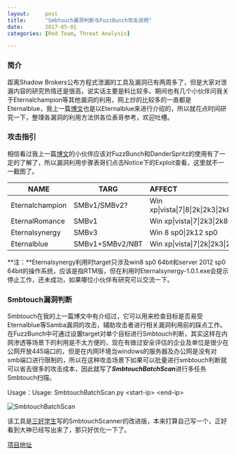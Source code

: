```yaml
---
layout:     post
title:      "Smbtouch漏洞判断与FuzzBunch攻击说明"
date:       2017-05-01
categories: [Red Team, Threat Analysis]

---
```




###  简介

距离Shadow Brokers公布方程式泄漏的工具及漏洞已有两周多了，但是大家对泄漏内容的研究热情还是很高，说实话主要是料比较多。期间也有几个小伙伴问我关于Eternalchampion等其他漏洞的利用，网上炒的比较多的一直都是Eternalblue，我上一篇[博文](http://reverse-tcp.xyz/2017/04/17/Equation-Group-Dump-Analysis-and-MS17-010-RCE/)也是以Eternalblue来进行介绍的，所以就花点时间研究一下，整理各漏洞的利用方法供各位表哥参考，欢迎吐槽。

### 攻击指引

相信看过我上一篇[博文](http://reverse-tcp.xyz/2017/04/17/Equation-Group-Dump-Analysis-and-MS17-010-RCE/)的小伙伴应该对FuzzBunch和DanderSpritz的使用有了一定的了解了，所以漏洞利用步骤表哥们点击Notice下的Exploit查看，这里就不一一截图了。

| NAME            | TARG            | AFFECT                                  |                  NOTICE                  |
| --------------- | --------------- | :-------------------------------------- | :--------------------------------------: |
| Eternalchampion | SMBv1/SMBv2?    | Win xp\|vista\|7\|8\|2k\|2k3\|2k8\|2k12 | [Exploit](https://github.com/Urahara3389/FuzzBunch-Exploit-Notice/blob/master/Eternalchampion%20exploit.md) |
| EternalRomance  | SMBv1           | Win xp\|vista\|7\|2k3\|2k8              | [Exploit](https://github.com/Urahara3389/FuzzBunch-Exploit-Notice/blob/master/EternalRomance%20exploit.md) |
| Eternalsynergy  | SMBv3           | Win 8 sp0\|2k12 sp0                     |                                          |
| Eternalblue     | SMBv1+SMBv2/NBT | Win xp\|vista\|7\|2k\|2k3\|2k8          | [Exploit](https://github.com/Urahara3389/FuzzBunch-Exploit-Notice/blob/master/Eternalblue%20exploit.md) |

**注：**Eternalsynergy利用时target只涉及win8 sp0 64bit和server 2012 sp0 64bit的操作系统，应该是指RTM版，但在利用时Eternalsynergy-1.0.1.exe会提示停止工作，还未成功，如果哪位小伙伴有研究可以交流一下。

### Smbtouch漏洞判断

Smbtouch在我的上一篇博文中有介绍过，它可以用来检查目标是否易受Eternalblue等Samba漏洞的攻击，辅助攻击者进行相关漏洞利用前的踩点工作。在FuzzBunch中可通过设置target对单个目标进行Smbtouch判断，其实这样在内网渗透等场景下的利用是不太方便的，现在有做过安全评估的企业及单位是很少在公网开放445端口的，但是在内网环境当windows的服务器及办公网是没有对smb端口进行限制的，所以在这种攻击场景下如果可以批量进行smbtouch判断就可以省去很多的攻击成本，因此就写了***SmbtouchBatchScan***进行多任务Smbtouch扫描。

Usage：Usage: SmbtouchBatchScan.py \<start-ip\> \<end-ip\>

![SmbtouchBatchScan](http://reverse-tcp.xyz/static/img/posts/FuzzBunch/SmbtouchBatchScan.png)

该工具是[三好学生](https://3gstudent.github.io/3gstudent.github.io/内网安全-利用NSA-Smbtouch批量检测内网/)写的SmbtouchScanner的改进版，本来打算自己写一个，正好看到大神已经写出来了，那只好优化一下了。

[项目地址](https://github.com/Urahara3389/SmbtouchBatchScan)



